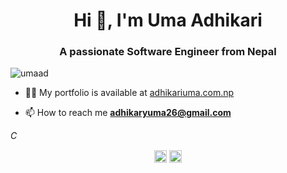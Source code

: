 <!--
**umaad/umaad** is a ✨ _special_ ✨ repository because its `README.md` (this file) appears on your GitHub profile.
<script><link rel="stylesheet" href="https://cdn.jsdelivr.net/gh/konpa/devicon@master/devicon.min.css">
</script>
Here are some ideas to get you started:

- 🔭 I’m currently working on ...
- 🌱 I’m currently learning ...
- 👯 I’m looking to collaborate on ...
- 🤔 I’m looking for help with ...
- 💬 Ask me about ...
- 📫 How to reach me: ...
- 😄 Pronouns: ...
- ⚡ Fun fact: ...
-->
<h1 align="center">Hi 👋, I'm Uma Adhikari</h1>
<h3 align="center">A passionate Software Engineer from Nepal</h3>
<p align="left"> <img src="https://komarev.com/ghpvc/?username=umaad" alt="umaad" /> </p>


- 👨‍💻 My portfolio is available at [adhikariuma.com.np](adhikariuma.com.np)

- 📫 How to reach me **adhikaryuma26@gmail.com**

<i class="devicon-c-plain">C</i>

<p align="center">
<a href="https://twitter.com/ad__uma" target="blank"><img align="center" src="https://cdn.jsdelivr.net/npm/simple-icons@3.0.1/icons/twitter.svg" alt="ad__uma" height="20" width="20" /></a>
<a href="https://linkedin.com/in/uma adhikary" target="blank"><img align="center" src="https://cdn.jsdelivr.net/npm/simple-icons@3.0.1/icons/linkedin.svg" alt="uma adhikary" height="20" width="20" /></a>
</p>

